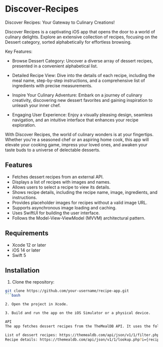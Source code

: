 # Discover-Recipes
Discover Recipes: Your Gateway to Culinary Creations!

Discover Recipes is a captivating iOS app that opens the door to a world of culinary delights. Explore an extensive collection of recipes, focusing on the Dessert category, sorted alphabetically for effortless browsing.

Key Features:
- Browse Dessert Category: Uncover a diverse array of dessert recipes, presented in a convenient alphabetical list.

- Detailed Recipe View: Dive into the details of each recipe, including the meal name, step-by-step instructions, and a comprehensive list of ingredients with precise measurements.

- Inspire Your Culinary Adventure: Embark on a journey of culinary creativity, discovering new dessert favorites and gaining inspiration to unleash your inner chef.

- Engaging User Experience: Enjoy a visually pleasing design, seamless navigation, and an intuitive interface that enhances your recipe exploration.

With Discover Recipes, the world of culinary wonders is at your fingertips. Whether you're a seasoned chef or an aspiring home cook, this app will elevate your cooking game, impress your loved ones, and awaken your taste buds to a universe of delectable desserts.


## Features

- Fetches dessert recipes from an external API.
- Displays a list of recipes with images and names.
- Allows users to select a recipe to view its details.
- Shows recipe details, including the recipe name, image, ingredients, and instructions.
- Provides placeholder images for recipes without a valid image URL.
- Supports asynchronous image loading and caching.
- Uses SwiftUI for building the user interface.
- Follows the Model-View-ViewModel (MVVM) architectural pattern.

## Requirements

- Xcode 12 or later
- iOS 14 or later
- Swift 5

## Installation

1. Clone the repository:

```bash
git clone https://github.com/your-username/recipe-app.git
```bash

2. Open the project in Xcode.

3. Build and run the app on the iOS Simulator or a physical device.

API
The app fetches dessert recipes from the TheMealDB API. It uses the following API endpoints:

List of dessert recipes: https://themealdb.com/api/json/v1/1/filter.php?c=Dessert
Recipe details: https://themealdb.com/api/json/v1/1/lookup.php?i={recipeId}

